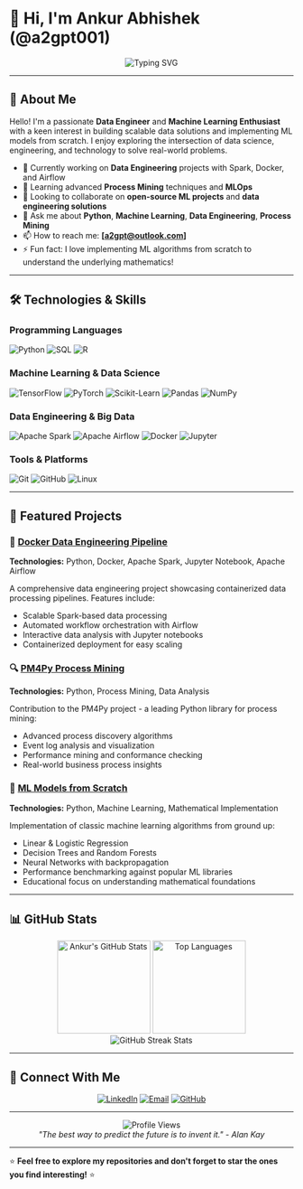 # 👋 Hi, I'm Ankur Abhishek (@a2gpt001)

<div align="center">
  <img src="https://readme-typing-svg.herokuapp.com?font=Fira+Code&weight=500&size=28&pause=1000&color=36BCF7&center=true&vCenter=true&width=600&lines=Welcome+to+my+GitHub+Profile!;Machine+Learning+Enthusiast;Data+Engineer+%26+Developer;Always+learning+something+new!" alt="Typing SVG" />
</div>

---

## 🚀 About Me

Hello! I'm a passionate **Data Engineer** and **Machine Learning Enthusiast** with a keen interest in building scalable data solutions and implementing ML models from scratch. I enjoy exploring the intersection of data science, engineering, and technology to solve real-world problems.

- 🔭 Currently working on **Data Engineering** projects with Spark, Docker, and Airflow
- 🌱 Learning advanced **Process Mining** techniques and **MLOps**
- 👯 Looking to collaborate on **open-source ML projects** and **data engineering solutions**
- 💬 Ask me about **Python**, **Machine Learning**, **Data Engineering**, **Process Mining**
- 📫 How to reach me: **[a2gpt@outlook.com]**
- ⚡ Fun fact: I love implementing ML algorithms from scratch to understand the underlying mathematics!

---

## 🛠️ Technologies & Skills

### Programming Languages
![Python](https://img.shields.io/badge/Python-3776AB?style=for-the-badge&logo=python&logoColor=white)
![SQL](https://img.shields.io/badge/SQL-4479A1?style=for-the-badge&logo=postgresql&logoColor=white)
![R](https://img.shields.io/badge/R-276DC3?style=for-the-badge&logo=r&logoColor=white)

### Machine Learning & Data Science
![TensorFlow](https://img.shields.io/badge/TensorFlow-FF6F00?style=for-the-badge&logo=tensorflow&logoColor=white)
![PyTorch](https://img.shields.io/badge/PyTorch-EE4C2C?style=for-the-badge&logo=pytorch&logoColor=white)
![Scikit-Learn](https://img.shields.io/badge/Scikit--Learn-F7931E?style=for-the-badge&logo=scikit-learn&logoColor=white)
![Pandas](https://img.shields.io/badge/Pandas-150458?style=for-the-badge&logo=pandas&logoColor=white)
![NumPy](https://img.shields.io/badge/NumPy-013243?style=for-the-badge&logo=numpy&logoColor=white)

### Data Engineering & Big Data
![Apache Spark](https://img.shields.io/badge/Apache%20Spark-E25A1C?style=for-the-badge&logo=apache-spark&logoColor=white)
![Apache Airflow](https://img.shields.io/badge/Apache%20Airflow-017CEE?style=for-the-badge&logo=apache-airflow&logoColor=white)
![Docker](https://img.shields.io/badge/Docker-2496ED?style=for-the-badge&logo=docker&logoColor=white)
![Jupyter](https://img.shields.io/badge/Jupyter-F37626?style=for-the-badge&logo=jupyter&logoColor=white)

### Tools & Platforms
![Git](https://img.shields.io/badge/Git-F05032?style=for-the-badge&logo=git&logoColor=white)
![GitHub](https://img.shields.io/badge/GitHub-181717?style=for-the-badge&logo=github&logoColor=white)
![Linux](https://img.shields.io/badge/Linux-FCC624?style=for-the-badge&logo=linux&logoColor=black)

---

## 🌟 Featured Projects

### 🐳 [Docker Data Engineering Pipeline](https://github.com/a2gpt001/466ff38a)
**Technologies:** Python, Docker, Apache Spark, Jupyter Notebook, Apache Airflow

A comprehensive data engineering project showcasing containerized data processing pipelines. Features include:
- Scalable Spark-based data processing
- Automated workflow orchestration with Airflow
- Interactive data analysis with Jupyter notebooks
- Containerized deployment for easy scaling

### 🔍 [PM4Py Process Mining](https://github.com/a2gpt001/pm4py-source)
**Technologies:** Python, Process Mining, Data Analysis

Contribution to the PM4Py project - a leading Python library for process mining:
- Advanced process discovery algorithms
- Event log analysis and visualization
- Performance mining and conformance checking
- Real-world business process insights

### 🤖 [ML Models from Scratch](https://github.com/a2gpt001/basic_model_scratch)
**Technologies:** Python, Machine Learning, Mathematical Implementation

Implementation of classic machine learning algorithms from ground up:
- Linear & Logistic Regression
- Decision Trees and Random Forests
- Neural Networks with backpropagation
- Performance benchmarking against popular ML libraries
- Educational focus on understanding mathematical foundations

---

## 📊 GitHub Stats

<div align="center">
  <img src="https://github-readme-stats.vercel.app/api?username=a2gpt001&show_icons=true&theme=tokyonight&hide_border=true&count_private=true" alt="Ankur's GitHub Stats" height="165" />
  <img src="https://github-readme-stats.vercel.app/api/top-langs/?username=a2gpt001&layout=compact&theme=tokyonight&hide_border=true" alt="Top Languages" height="165" />
</div>

<div align="center">
  <img src="https://github-readme-streak-stats.herokuapp.com/?user=a2gpt001&theme=tokyonight&hide_border=true" alt="GitHub Streak Stats" />
</div>

---

## 🤝 Connect With Me

<div align="center">
  
[![LinkedIn](https://img.shields.io/badge/LinkedIn-0077B5?style=for-the-badge&logo=linkedin&logoColor=white)](https://linkedin.com/in/your-linkedin-profile)
[![Email](https://img.shields.io/badge/Email-D14836?style=for-the-badge&logo=gmail&logoColor=white)](mailto:your.email@domain.com)
[![GitHub](https://img.shields.io/badge/GitHub-181717?style=for-the-badge&logo=github&logoColor=white)](https://github.com/a2gpt001)

</div>

---

<div align="center">
  <img src="https://komarev.com/ghpvc/?username=a2gpt001&color=blue&style=flat-square&label=Profile+Views" alt="Profile Views" />
</div>

<div align="center">
  <i>"The best way to predict the future is to invent it." - Alan Kay</i>
</div>

---

⭐ **Feel free to explore my repositories and don't forget to star the ones you find interesting!** ⭐
